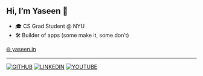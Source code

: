 <h2>Hi, I’m Yaseen 👋</h2>

- 🎓 CS Grad Student @ NYU  
- 🛠 Builder of apps (some make it, some don’t)  

[🌐 yaseen.in](https://yaseen.in)

---

[![GITHUB](https://img.shields.io/badge/GITHUB-181717?style=flat-square&logoColor=white)](https://github.com/YaseenHQ)
[![LINKEDIN](https://img.shields.io/badge/LINKEDIN-0077B5?style=flat-square&logoColor=white)](https://linkedin.com/in/yaseenhq)
[![YOUTUBE](https://img.shields.io/badge/YOUTUBE-FF0000?style=flat-square&logoColor=white)](https://www.youtube.com/@YaseenHQ)

